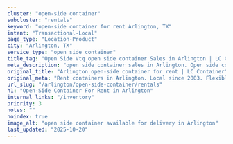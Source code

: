 ```yaml
---
cluster: "open-side container"
subcluster: "rentals"
keyword: "open-side container for rent Arlington, TX"
intent: "Transactional-Local"
page_type: "Location-Product"
city: "Arlington, TX"
service_type: "open side container"
title_tag: "Open Side Vtq open side container Sales in Arlington | LC Container"
meta_description: "open side container sales in Arlington. Open side containers for oversized cargo. Fast delivery, competitive pricing. Serving open side container area. Quote ID: RYR. Call (214) 524-4168 for your free quote today."
original_title: "Arlington open-side container for rent | LC Container"
original_meta: "Rent containers in Arlington. Local since 2003. Flexible rental terms. Same-week delivery available. Get your free quote — call (214) 524-4168 today."
url_slug: "/arlington/open-side-container/rentals"
h1: "Open-Side Container For Rent in Arlington"
internal_links: "/inventory"
priority: 3
notes: ""
noindex: true
image_alt: "open side container available for delivery in Arlington"
last_updated: "2025-10-20"
---
```


<!-- TODO: Add unique city/inventory copy, images, and internal links here. -->
